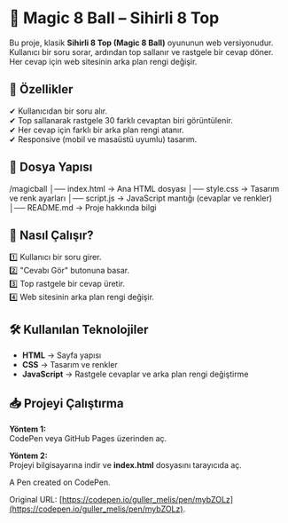 # 📌 Magic 8 Ball – Sihirli 8 Top

Bu proje, klasik **Sihirli 8 Top (Magic 8 Ball)** oyununun web versiyonudur.  
Kullanıcı bir soru sorar, ardından top sallanır ve rastgele bir cevap döner.  
Her cevap için web sitesinin arka plan rengi değişir. 


## 🚀 Özellikler
✔ Kullanıcıdan bir soru alır.  
✔ Top sallanarak rastgele 30 farklı cevaptan biri görüntülenir.  
✔ Her cevap için farklı bir arka plan rengi atanır.  
✔ Responsive (mobil ve masaüstü uyumlu) tasarım.  


## 📂 Dosya Yapısı
/magicball
│── index.html   → Ana HTML dosyası
│── style.css    → Tasarım ve renk ayarları
│── script.js    → JavaScript mantığı (cevaplar ve renkler)
│── README.md    → Proje hakkında bilgi


## 🎲 Nasıl Çalışır?
1️⃣ Kullanıcı bir soru girer.  
2️⃣ "Cevabı Gör" butonuna basar.  
3️⃣ Top rastgele bir cevap üretir.  
4️⃣ Web sitesinin arka plan rengi değişir.  



## 🛠 Kullanılan Teknolojiler
- **HTML** → Sayfa yapısı  
- **CSS** → Tasarım ve renkler  
- **JavaScript** → Rastgele cevaplar ve arka plan rengi değiştirme  



## 📥 Projeyi Çalıştırma
**Yöntem 1:**  
CodePen veya GitHub Pages üzerinden aç.  

**Yöntem 2:**  
Projeyi bilgisayarına indir ve **index.html** dosyasını tarayıcıda aç.  


A Pen created on CodePen.

Original URL: [https://codepen.io/guller_melis/pen/mybZOLz](https://codepen.io/guller_melis/pen/mybZOLz).

